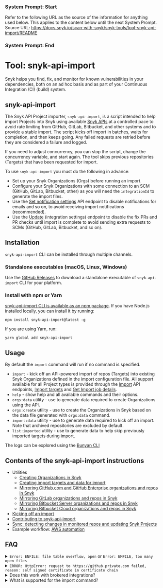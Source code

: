 ### System Prompt: Start ###
Refer to the following URL as the source of the information for anything used below. This applies to the content below until the next System Prompt.
Source URL: https://docs.snyk.io/scan-with-snyk/snyk-tools/tool-snyk-api-import/README
### System Prompt: End ###

# Tool: snyk-api-import

Snyk helps you find, fix, and monitor for known vulnerabilities in your dependencies, both on an ad hoc basis and as part of your Continuous Integration (CI) (build) system.

## snyk-api-import

The Snyk API Project importer, `snyk-api-import`, is a script intended to help import Projects into Snyk using available [Snyk APIs](../../../snyk-api/reference/) at a controlled pace to avoid rate limiting from GitHub, GitLab, Bitbucket, and other systems and to provide a stable import. The script kicks off import in batches, waits for completion, and then keeps going. Any failed requests are retried before they are considered a failure and logged.

If you need to adjust concurrency, you can stop the script, change the concurrency variable, and start again. The tool skips previous repositories (Targets) that have been requested for import.

To use `snyk-api-import` you must do the following in advance:

* Set up your Snyk Organizations (Orgs) before running an import.
* Configure your Snyk Organizations with some connection to an SCM (GitHub, GitLab, Bitbucket, other) as you will need the `integrationId` to generate the import files.
* Use the [Set notification settings](../../../snyk-api/reference/organizations-v1.md#org-orgid-notification-settings) API endpoint to disable notifications for emails and so on, to avoid receiving import notifications (recommended).
* Use the [Update](../../../snyk-api/reference/integrations-v1.md#org-orgid-integrations-integrationid-settings) (integration settings) endpoint to disable the fix PRs and PR checks until import is complete to avoid sending extra requests to SCMs (GitHub, GitLab, Bitbucket, and so on).

## Installation

`snyk-api-import` CLI can be installed through multiple channels.

### Standalone executables (macOS, Linux, Windows)

Use the [GitHub Releases](https://github.com/snyk/snyk-api-import/releases) to download a standalone executable of `snyk-api-import` CLI for your platform.

### Install with npm or Yarn

[snyk-api-import CLI is available as an npm package](https://www.npmjs.com/package/snyk-api-import). If you have Node.js installed locally, you can install it by running:

```
npm install snyk-api-import@latest -g
```

If you are using Yarn, run:

```
yarn global add snyk-api-import
```

## Usage

By default the `import` command will run if no command is specified.

* `import` - kick off an API-powered import of repos (Targets) into existing Snyk Organizations defined in the import configuration file. All support available for all Project types is provided through the [Import](../../../snyk-api/reference/import-projects-v1.md) API endpoints, [Import targets](../../../snyk-api/reference/import-projects-v1.md#org-orgid-integrations-integrationid-import) and [Get Import job details](../../../snyk-api/reference/import-projects-v1.md#org-orgid-integrations-integrationid-import-jobid).&#x20;
* `help` - show help and all available commands and their options.
* `orgs:data` utility - use to generate data required to create Organizations using the API.
* `orgs:create` utility - use to create the Organizations in Snyk based on the data file generated with `orgs:data` command.
* `import:data` utility - use to generate data required to kick off an import. Note that archived repositories are excluded by default.
* `list:imported` utility - use to generate data to help skip previously imported targets during import.

The logs can be explored using the [Bunyan CLI](http://trentm.com/node-bunyan/bunyan.1.html)

## Contents of the snyk-api-import instructions

* Utilities
  * [Creating Organizations in Snyk](creating-organizations-in-snyk.md)
  * [Creating import targets and data for import](creating-import-targets-data-for-import-command.md)
  * [Mirroring GitHub.com and GitHub Enterprise organizations and repos in Snyk](mirroring-github.com-and-github-enterprise-organizations-and-repos-in-snyk.md)
  * [Mirroring GitLab organizations and repos in Snyk](mirroring-gitlab-organizations-and-repos-in-snyk.md)
  * [Mirroring Bitbucket Server organizations and repos in Snyk](mirroring-bitbucket-server-organizations-and-repos-in-snyk.md)
  * [Mirroring Bitbucket Cloud organizations and repos in Snyk](mirroring-bitbucket-cloud-organizations-and-repos-in-snyk.md)
* [Kicking off an import](kicking-off-an-import.md)
* [Contributing to snyk-api-import](contributing-to-snyk-api-import.md)
* [Sync: detecting changes in monitored repos and updating Snyk Projects](https://github.com/snyk/snyk-api-import/blob/master/docs/sync.md)
* Example workflow: [AWS automation](https://github.com/snyk/snyk-api-import/blob/master/docs/example-workflows/aws-automation-example.md)

## FAQ

<details>

<summary><code>Error: ENFILE: file table overflow, open</code> or <code>Error: EMFILE, too many open files</code></summary>

If you see these errors, you may need to bump **ulimit** to allow more open file operations. In order to keep the operations performing well, the tool logs as soon as it is convenient rather than waiting until the very end of a loop and logging a huge data structure. This means that depending on the number of concurrent imports set, the tool may exceed the system default **ulimit**.

Some of these resources may help you bump the **ulimit**:

* [ss64.com](https://ss64.com/bash/ulimit.html)
* [StackOverflow](https://stackoverflow.com/questions/45004352/error-enfile-file-table-overflow-scandir-while-run-reaction-on-mac)
* [blog.mact.me](http://blog.mact.me/2014/10/22/yosemite-upgrade-changes-open-file-limit)

</details>

<details>

<summary><code>ERROR: HttpError: request to https://github.private.com failed, reason: self signed certificate in certificate chain</code></summary>

If your GitHub, GitLab, Bitbucket, or Azure instance is using a self-signed certificate, you can configure `snyk-api-import` to use this certificate when calling the HTTPS APIs.

`export NODE_EXTRA_CA_CERTS=./path-to-ca`

</details>

<details>

<summary>Does this work with brokered integrations?</summary>

Yes. Because Snyk reuses the existing integration with your SCM (Git) repository to perform the imports, the brokered connection will be used when configured.

</details>

<details>

<summary>What is supported for the import command?</summary>

`snyk-api-import` supports all of the same integration types and Project sources as identified in the [Import API](../../../snyk-api/reference/import-projects-v1.md) documentation. If an example for your use case is not in these instructions, see the API documentation.

</details>
